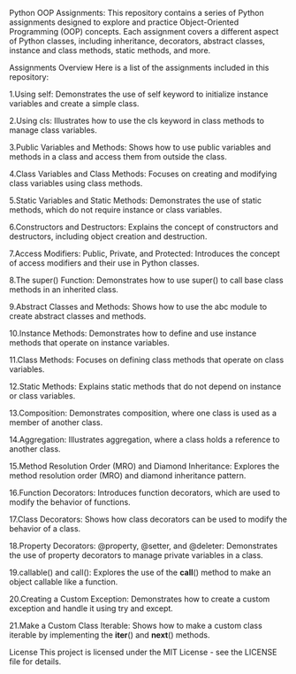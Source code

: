 Python OOP Assignments:
This repository contains a series of Python assignments designed to explore and practice Object-Oriented Programming (OOP) concepts. Each assignment covers a different aspect of Python classes, including inheritance, decorators, abstract classes, instance and class methods, static methods, and more.

Assignments Overview
Here is a list of the assignments included in this repository:

1.Using self: 
Demonstrates the use of self keyword to initialize instance variables and create a simple class.

2.Using cls: 
Illustrates how to use the cls keyword in class methods to manage class variables.

3.Public Variables and Methods: 
Shows how to use public variables and methods in a class and access them from outside the class.

4.Class Variables and Class Methods: 
Focuses on creating and modifying class variables using class methods.

5.Static Variables and Static Methods: 
Demonstrates the use of static methods, which do not require instance or class variables.

6.Constructors and Destructors: 
Explains the concept of constructors and destructors, including object creation and destruction.

7.Access Modifiers: Public, Private, and Protected: 
Introduces the concept of access modifiers and their use in Python classes.

8.The super() Function: 
Demonstrates how to use super() to call base class methods in an inherited class.

9.Abstract Classes and Methods: 
Shows how to use the abc module to create abstract classes and methods.

10.Instance Methods: 
Demonstrates how to define and use instance methods that operate on instance variables.

11.Class Methods: 
Focuses on defining class methods that operate on class variables.

12.Static Methods: 
Explains static methods that do not depend on instance or class variables.

13.Composition: 
Demonstrates composition, where one class is used as a member of another class.

14.Aggregation: 
Illustrates aggregation, where a class holds a reference to another class.

15.Method Resolution Order (MRO) and Diamond Inheritance: 
Explores the method resolution order (MRO) and diamond inheritance pattern.

16.Function Decorators:
Introduces function decorators, which are used to modify the behavior of functions.

17.Class Decorators: 
Shows how class decorators can be used to modify the behavior of a class.

18.Property Decorators: @property, @setter, and @deleter: 
Demonstrates the use of property decorators to manage private variables in a class.

19.callable() and call(): 
Explores the use of the __call__() method to make an object callable like a function.

20.Creating a Custom Exception: 
Demonstrates how to create a custom exception and handle it using try and except.

21.Make a Custom Class Iterable: 
Shows how to make a custom class iterable by implementing the __iter__() and __next__() methods.

License
This project is licensed under the MIT License - see the LICENSE file for details.
